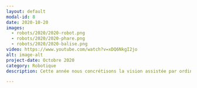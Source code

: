 ```yaml
---
layout: default
modal-id: 8
date: 2020-10-20
images:
  - robots/2020/2020-robot.png
  - robots/2020/2020-phare.png
  - robots/2020/2020-balise.png
video: https://www.youtube.com/watch?v=xDQ6NkgI2jo
alt: image-alt
project-date: Octobre 2020
category: Robotique
description: Cette année nous concrétisons la vision assistée par ordinateur pour aider le robot à déterminer la présence des bouées sur la table et savoir dans quel port rentré en fin de match. Nous avons également ajouter une IHM au robot principal avec une gestion de stratégie.

---
```

